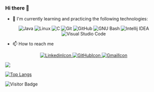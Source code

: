 ### Hi there 👋

<!-- Section of section of technologies I'm currently learning and practicing -->

- 🌱 I'm currently learning and practicing the following technologies: 

<p align="center">
  <img alt="Java" src="https://img.shields.io/badge/Java-007396?logo=Java&logoColor=white&style=for-the-badge" />
  <img alt="Linux" src="https://img.shields.io/badge/Linux-FCC624?logo=Linux&logoColor=black&style=for-the-badge" />
  <img alt="C" src="https://img.shields.io/badge/-A8B9CC?logo=C&logoColor=white&style=for-the-badge" />
  <img alt="Git" src="https://img.shields.io/badge/Git-F05032?logo=Git&logoColor=white&style=for-the-badge" />
  <img alt="GitHub" src="https://img.shields.io/badge/GitHub-100000?style=for-the-badge&logo=github&logoColor=white"/>
  <img alt="GNU Bash" src="https://img.shields.io/badge/GNU Bash-4EAA25?logo=GNU+Bash&logoColor=white&style=for-the-badge" />
  <img alt="Intellij IDEA" src="https://img.shields.io/badge/IntelliJ IDEA-000000?logo=Intellij+IDEA&logoColor=white&style=for-the-badge" />
  <img alt="Visual Studio Code" src="https://img.shields.io/badge/Visual Studio Code-007ACC?logo=Visual+Studio+Code&logoColor=white&style=for-the-badge" />
</p>


<!-- Section of how to reach me -->

- 📫 How to reach me

<p align="center">
  <a href="https://www.linkedin.com/in/karlos-daniel-9188b01a2//">
    <img alt="LinkedinIcon" src="https://img.shields.io/badge/Linkedin-0A66C2?logo=Linkedin&logoColor=white&style=for-the-badge"/>
  </a>
  <a href="https://github.com/karlosdaniel451">
    <img alt="GitHubIcon" src="https://img.shields.io/badge/GitHub-100000?logo=GitHub&logoColor=white&style=for-the-badge" />
  </a>
  <a href="mailto:karlosdanielsilva7654@gmail.com">
    <img alt="GmailIcon" src="https://img.shields.io/badge/Gmail-EA4335?logo=Gmmail&logoColor=white&style=for-the-badge" />
  </a>
</p>


<!-- Section of my GitHub stats -->

<img src="https://github-readme-stats.vercel.app/api?username=karlosdaniel451&count_private=true&theme=radical&show_icons=true" />


<!-- Section of the most used languages by me. -->

[![Top Langs](https://github-readme-stats.vercel.app/api/top-langs/?username=karlosdaniel451&count_private=true&theme=radical)](https://github.com/karlosdaniel451/github-readme-stats)


<!-- Section of the most used languages by me. -->

![Visitor Badge](https://visitor-badge.laobi.icu/badge?page_id=karlosdaniel451.karlosdaniel451)


<!--
**karlosdaniel451/karlosdaniel451** is a ✨ _special_ ✨ repository because its `README.md` (this file) appears on your GitHub profile.

Here are some ideas to get you started:

- 🔭 I’m currently working on ...

- 👯 I’m looking to collaborate on ...
- 🤔 I’m looking for help with ...
- 💬 Ask me about ...
- 😄 Pronouns: ...
- ⚡ Fun fact: ...
-->
